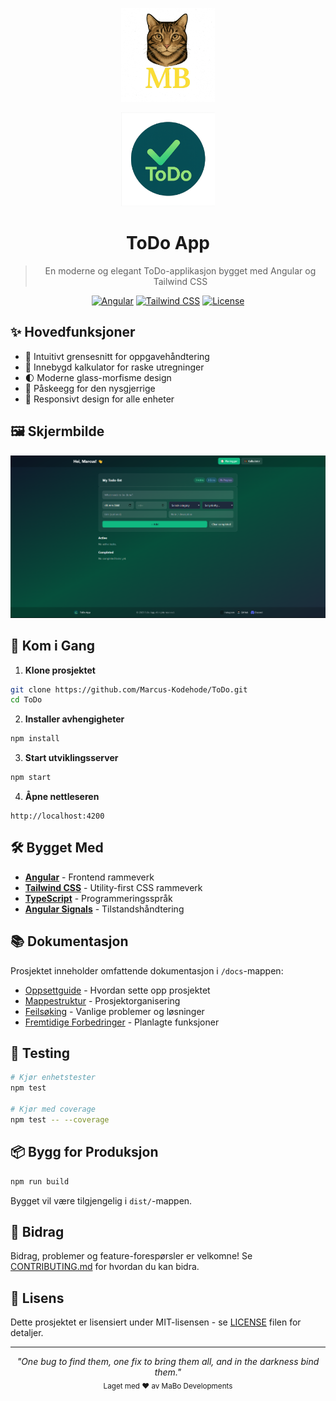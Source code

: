 <div align="center">
  <p>
    <img src="/public/images/icons/MBlogo.png" alt="Personal Logo" width="150" />
  </p>
  <p>
    <img src="/public/images/icons/ToDo-logo.png" alt="ToDo App Logo" width="150" />
  </p>
  
  # ToDo App
  
  > En moderne og elegant ToDo-applikasjon bygget med Angular og Tailwind CSS
  
  [![Angular](https://img.shields.io/badge/Angular-18-dd1b16.svg)](https://angular.dev)
  [![Tailwind CSS](https://img.shields.io/badge/Tailwind-3.4-38bdf8.svg)](https://tailwindcss.com)
  [![License](https://img.shields.io/badge/License-MIT-blue.svg)](LICENSE)
</div>

## ✨ Hovedfunksjoner

- 📝 Intuitivt grensesnitt for oppgavehåndtering
- 🧮 Innebygd kalkulator for raske utregninger
- 🌓 Moderne glass-morfisme design
- 🎯 Påskeegg for den nysgjerrige
- 📱 Responsivt design for alle enheter

## 🖼️ Skjermbilde

<div align="center">
  <img src="/public/images/screenshot.png" alt="ToDo App Screenshot" width="800" />
</div>

## 🚀 Kom i Gang

1. **Klone prosjektet**
```bash
git clone https://github.com/Marcus-Kodehode/ToDo.git
cd ToDo
```

2. **Installer avhengigheter**
```bash
npm install
```

3. **Start utviklingsserver**
```bash
npm start
```

4. **Åpne nettleseren**
```
http://localhost:4200
```

## 🛠️ Bygget Med

- **[Angular](https://angular.dev)** - Frontend rammeverk
- **[Tailwind CSS](https://tailwindcss.com)** - Utility-first CSS rammeverk
- **[TypeScript](https://www.typescriptlang.org)** - Programmeringsspråk
- **[Angular Signals](https://angular.dev/guide/signals)** - Tilstandshåndtering

## 📚 Dokumentasjon

Prosjektet inneholder omfattende dokumentasjon i `/docs`-mappen:

- [Oppsettguide](docs/angular-setup.md) - Hvordan sette opp prosjektet
- [Mappestruktur](docs/mappestruktur.md) - Prosjektorganisering
- [Feilsøking](docs/troubleshooting.md) - Vanlige problemer og løsninger
- [Fremtidige Forbedringer](docs/future-improvements.md) - Planlagte funksjoner

## 🧪 Testing

```bash
# Kjør enhetstester
npm test

# Kjør med coverage
npm test -- --coverage
```

## 📦 Bygg for Produksjon

```bash
npm run build
```

Bygget vil være tilgjengelig i `dist/`-mappen.

## 🤝 Bidrag

Bidrag, problemer og feature-forespørsler er velkomne! Se [CONTRIBUTING.md](CONTRIBUTING.md) for hvordan du kan bidra.

## 📝 Lisens

Dette prosjektet er lisensiert under MIT-lisensen - se [LICENSE](LICENSE) filen for detaljer.

---

<div align="center">
  <i>"One bug to find them, one fix to bring them all, and in the darkness bind them."</i>
  <br>
  <sub>Laget med ❤️ av MaBo Developments</sub>
</div>
